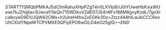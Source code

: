 $START$TfSMQbPMKAJ5dCfmRahuXHpPZgT4m1LXVbj6/iJ0iYUweHbKxixWUese7kJZhljjtav3UwceYSkQn715WDkvVZdED7JS4n6Fx188M6gvyKzdL/7gnXrcaIkcjwD9D1/JQW42CMs+h2uheH4hoZxEGKk30z+Ztzz4A8hlLwJbCCC6eoUhCXldYNpeWTCPVMXE0QFlyEPO6wDiLD4eO25glQ==$END$